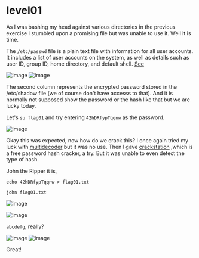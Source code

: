 # level01

As I was bashing my head against various directories in the previous exercise I stumbled upon a promising file but was unable to use it.
Well it is time.

The `/etc/passwd` file is a plain text file with information for all user accounts. It includes a list of user accounts on the system, as well as details such as user ID, group ID, home directory, and default shell.
[See](https://phoenixnap.com/kb/etc-passwd#:~:text=The%2Fetc%2Fpasswd%20file%20is,home%20directory%2C%20and%20default%20shell.)

![image](https://github.com/user-attachments/assets/db6f332b-5bc5-47c2-94c5-f0dcea2e3d93)
![image](https://github.com/user-attachments/assets/e0e774c1-a028-45b7-9026-9af3eb66da61)

The second column represents the encrypted password stored in the /etc/shadow file (we of course don't have accesss to that).
And it is normally not supposed show the password or the hash like that but we are lucky today.

Let's `su flag01` and try entering `42hDRfypTqqnw` as the password.

![image](https://github.com/user-attachments/assets/56b319e9-675b-4e85-a6f1-706f57cc942b)

Okay this was expected, now how do we crack this? I once again tried my luck with [multidecoder](https://www.cachesleuth.com/multidecoder/) but it was no use.
Then I gave [crackstation](https://crackstation.net/) ,which is a free password hash cracker, a try. But it was unable to even detect the type of hash.

John the Ripper it is, 

`echo 42hDRfypTqqnw > flag01.txt`

`john flag01.txt`

![image](https://github.com/user-attachments/assets/aa432fbf-2bb6-453b-94ba-38c86cdf47c8)

![image](https://github.com/user-attachments/assets/f0afd8a2-7b4e-4322-acf5-a3c2207bb00e)

`abcdefg`, really?

![image](https://github.com/user-attachments/assets/64bef436-e751-4ef8-90f7-648c078cb2d4)
![image](https://github.com/user-attachments/assets/509c785d-fba5-44f7-af6d-d2854657cf46)

Great!
